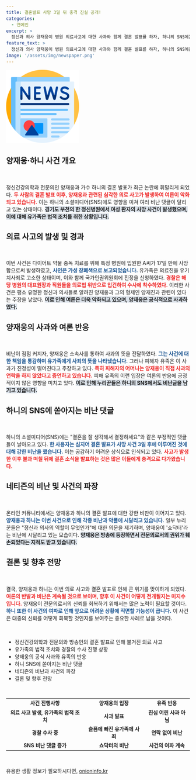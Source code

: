 ```yaml
---
title: 결혼발표 사망 3일 뒤 충격 진실 공개!
categories:
  - 연예인
excerpt: >
  정신과 의사 양재웅이 병원 의료사고에 대한 사과와 함께 결혼 발표를 하자, 하니의 SNS에는 비난 댓글이 쏟아졌다. 피해자 유족은 양재웅의 사과가 진정성이 없다며 반발했고, 누리꾼들은 결혼 시점에 충격을 받았다.
feature_text: >
  정신과 의사 양재웅이 병원 의료사고에 대한 사과와 함께 결혼 발표를 하자, 하니의 SNS에는 비난 댓글이 쏟아졌다. 피해자 유족은 양재웅의 사과가 진정성이 없다며 반발했고, 누리꾼들은 결혼 시점에 충격을 받았다.
image: '/assets/img/newspaper.png'
---
```


<p><img src="/assets/img/newspaper.png" alt="kimp 속보" /></p>

<h2 data-ke-size="size26">양재웅·하니 사건 개요</h2> 

<p data-ke-size="size16">&nbsp;</p>

<p>정신건강의학과 전문의인 양재웅과 가수 하니의 결혼 발표가 최근 논란에 휘말리게 되었다. <b><span style="color: #ee2323;">두 사람의 결혼 발표 이후, 양재웅과 관련된 심각한 의료 사고가 발생하여 여론이 악화되고 있습니다.</span></b> 이는 하니의 소셜미디어(SNS)에도 영향을 미쳐 여러 비난 댓글이 달리고 있는 상태이다. <b><span style="background-color: #21538527;">경기도 부천의 한 정신병원에서 여성 환자의 사망 사건이 발생했으며, 이에 대해 유가족은 법적 조치를 취한 상황입니다.</span></b> </p>

<h2 data-ke-size="size26">의료 사고의 발생 및 경과</h2> 

<p data-ke-size="size16">&nbsp;</p>

<p>이번 사건은 다이어트 약물 중독 치료를 위해 특정 병원에 입원한 A씨가 17일 만에 사망함으로써 발생하였고, <b><span style="color: #1a5490;">사인은 가성 장폐색으로 보고되었습니다.</span></b> 유가족은 의료진을 유기치사죄로 고소한 상태이며, 이와 함께 국가인권위원회에 진정을 신청하였다. <b><span style="color: #ee2323;">경찰은 해당 병원의 대표원장과 직원들을 의료법 위반으로 입건하여 수사에 착수하였다.</span></b> 이러한 사건은 평소 유명한 정신과 의사들로 알려진 양재웅과 그의 형제인 양재진과 관련이 있다는 주장을 낳았다. <b><span style="background-color: #21538527;">이로 인해 여론은 더욱 악화되고 있으며, 양재웅은 공식적으로 사과하였다.</span></b></p>

<h2 data-ke-size="size26">양재웅의 사과와 여론 반응</h2> 

<p data-ke-size="size16">&nbsp;</p>

<p>비난이 점점 커지자, 양재웅은 소속사를 통하여 사과의 뜻을 전달하였다. <b><span style="color: #1a5490;">그는 사건에 대한 책임을 통감하며 유가족에게 사죄의 뜻을 나타냈습니다.</span></b> 그러나 피해자 유족은 이 사과가 진정성이 떨어진다고 주장하고 있다. <b><span style="color: #ee2323;">특히 피해자의 어머니는 양재웅이 직접 사과의 연락을 하지 않았다고 증언하고 있습니다.</span></b> 피해 유족의 이런 입장은 여론의 반응에 긍정적이지 않은 영향을 미치고 있다. <b><span style="background-color: #21538527;">이로 인해 누리꾼들은 하니의 SNS에서도 비난글을 남기고 있습니다.</span></b></p>

<h2 data-ke-size="size26">하니의 SNS에 쏟아지는 비난 댓글</h2> 

<p data-ke-size="size16">&nbsp;</p>

<p>하니의 소셜미디어(SNS)에는 "결혼을 잘 생각해서 결정하세요"와 같은 부정적인 댓글들이 날아오고 있다. <b><span style="color: #1a5490;">한 사용자는 심지어 결혼 발표가 사망 사건 3일 후에 이루어진 것에 대해 강한 비난을 했습니다.</span></b> 이는 공감하기 어려운 상식으로 인식되고 있다. <b><span style="color: #ee2323;">사고가 발생한 이후 불과 며칠 뒤에 결혼 소식을 발표하는 것은 많은 이들에게 충격으로 다가왔습니다.</span></b></p>

<h2 data-ke-size="size26">네티즌의 비난 및 사건의 파장</h2>

<p data-ke-size="size16">&nbsp;</p>

<p>온라인 커뮤니티에서는 양재웅과 하니의 결혼 발표에 대한 강한 비판이 이어지고 있다. <b><span style="color: #1a5490;">양재웅과 하니는 이번 사건으로 인해 각종 비난과 악플에 시달리고 있습니다.</span></b> 일부 누리꾼들은 "정신과 의사의 역할이 무엇인가"에 대한 의문을 제기하며, 양재웅이 '쇼닥터'라는 비난에 시달리고 있는 모습이다. <b><span style="background-color: #21538527;">양재웅은 방송에 등장하면서 전문의로서의 권위가 훼손되었다는 지적도 받고 있습니다.</span></b></p>

<h2 data-ke-size="size26">결론 및 향후 전망</h2> 

<p data-ke-size="size16">&nbsp;</p>

<p>결국, 양재웅과 하니는 이번 의료 사고와 결혼 발표로 인해 큰 위기를 맞이하게 되었다. <b><span style="color: #ee2323;">여론의 반발과 비난은 계속될 것으로 보이며, 향후 이 사건이 어떻게 전개될지는 미지수입니다.</span></b> 양재웅이 전문의로서의 신뢰를 회복하기 위해서는 많은 노력이 필요할 것이다. <b><span style="color: #1a5490;">하니 또한 이 사건의 여파로 인해 앞으로 어려운 상황에 직면할 가능성이 큽니다.</span></b> 이 사건은 대중의 신뢰를 어떻게 회복할 것인지를 보여주는 중요한 사례로 남을 것이다. </p>

<p data-ke-size="size16">&nbsp;</p>

<ul>
<li>정신건강의학과 전문의와 방송인의 결혼 발표로 인해 불거진 의료 사고</li>
<li>유가족의 법적 조치와 경찰의 수사 진행 상황</li>
<li>양재웅의 공식 사과와 유족의 반응</li>
<li>하니 SNS에 쏟아지는 비난 댓글</li>
<li>네티즌의 비난과 사건의 파장</li>
<li>결론 및 향후 전망</li>
</ul>

<p data-ke-size="size16">&nbsp;</p>

<table style="width: 100%; border-collapse: collapse;">
<tr>
<td style="text-align: center; height: 17px;"><b>사건 진행사항</b></td>
<td style="text-align: center; height: 17px;"><b>양재웅의 입장</b></td>
<td style="text-align: center; height: 17px;"><b>유족 반응</b></td>
</tr>
<tr>
<td style="text-align: center; height: 17px;"><b>의료 사고 발생, 유가족의 법적 조치</b></td>
<td style="text-align: center; height: 17px;"><b>사과 발표</b></td>
<td style="text-align: center; height: 17px;"><b>진심 어린 사과 아님</b></td>
</tr>
<tr>
<td style="text-align: center; height: 17px;"><b>경찰 수사 중</b></td>
<td style="text-align: center; height: 17px;"><b>슬픔에 빠진 유가족께 사죄</b></td>
<td style="text-align: center; height: 17px;"><b>연락 없이 비난</b></td>
</tr>
<tr>
<td style="text-align: center; height: 17px;"><b>SNS 비난 댓글 증가</b></td>
<td style="text-align: center; height: 17px;"><b>쇼닥터의 비난</b></td>
<td style="text-align: center; height: 17px;"><b>사건의 여파 계속</b></td>
</tr>
</table>

<p data-ke-size="size16">&nbsp;</p>
유용한 생활 정보가 필요하시다면, <a href="https://onioninfo.kr" rel="dofollow">onioninfo.kr</a>


